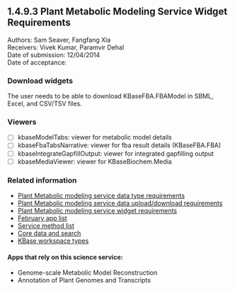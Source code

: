 1.4.9.3 Plant Metabolic Modeling Service Widget Requirements
------------------------------------------------------------------------------

Authors: Sam Seaver, Fangfang Xia  
Receivers: Vivek Kumar, Paramvir Dehal  
Date of submission: 12/04/2014  
Date of acceptance:   

### Download widgets

The user needs to be able to download KBaseFBA.FBAModel in SBML,
Excel, and CSV/TSV files.

### Viewers

- [ ] kbaseModelTabs: viewer for metabolic model details
- [ ] kbaseFbaTabsNarrative: viewer for fba result details (KBaseFBA.FBA)
- [ ] kbaseIntegrateGapfillOutput: viewer for integrated gapfilling output
- [ ] kbaseMediaViewer: viewer for KBaseBiochem.Media

### Related information

- [Plant Metabolic modeling service data type requirements](https://github.com/levinas/WBS-Science-Service-Deliverables/blob/master/1.4.9.1-Plant-Metabolic-Modeling-Service-Data-Type-Requirements.md)
- [Plant Metabolic modeling service data upload/download requirements](https://github.com/levinas/WBS-Science-Service-Deliverables/blob/master/1.4.9.2-Plant-Metabolic-Modeling-Service-Data-Upload-Download-Requirements.md)
- [Plant Metabolic modeling service widget requirements](https://github.com/levinas/WBS-Science-Service-Deliverables/blob/master/1.4.9.3-Plant-Metabolic-Modeling-Service-Widget-Requirements.md)
- [February app list](https://docs.google.com/spreadsheets/d/1jIyMrAnG1GJP6i0qgFmah9cM51BpcpvC-SAmPaJArM4/edit#gid=0)
- [Service method list](https://docs.google.com/spreadsheets/d/1XeYR-ZFsldHVB7I8yPkP-aGPlzXqY7cU1gTArRXZs78/edit?usp=sharing)
- [Core data and search](https://docs.google.com/spreadsheets/d/1auAfLVc1ogs6SBOIAqCp6GG8gUr19b-gW2VqSBAA7jo/edit#gid=940808100)
- [KBase workspace types](http://narrative.kbase.us/functional-site/#/spec/storage/0)


#### Apps that rely on this science service:

- Genome-scale Metabolic Model Reconstruction
- Annotation of Plant Genomes and Transcripts
